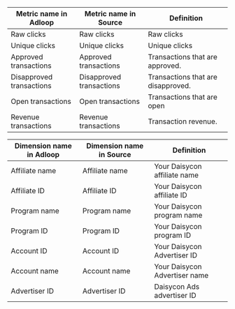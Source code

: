 

|  **Metric name in Adloop**  |  **Metric name in Source**  |  **Definition**  | 
|  --- |  --- |  --- | 
|  Raw clicks | Raw clicks | Raw clicks | 
|   Unique clicks |  Unique clicks | Unique clicks | 
|   Approved transactions |  Approved transactions | Transactions that are approved. | 
|   Disapproved transactions |  Disapproved transactions | Transactions that are disapproved. | 
|   Open transactions |  Open transactions | Transactions that are open | 
|   Revenue transactions |  Revenue transactions | Transaction revenue. | 



|  **Dimension name in Adloop**  |  **Dimension name in Source**  |  **Definition**  | 
|  --- |  --- |  --- | 
|   Affiliate name |   Affiliate name | Your Daisycon affiliate name | 
|   Affiliate ID |   Affiliate ID | Your Daisycon affiliate ID | 
|   Program name |   Program name | Your Daisycon program name | 
|   Program ID |   Program ID | Your Daisycon program ID | 
|   Account ID |   Account ID | Your Daisycon Advertiser ID | 
|   Account name |   Account name | Your Daisycon Advertiser name | 
|   Advertiser ID |   Advertiser ID | Daisycon Ads advertiser ID | 





